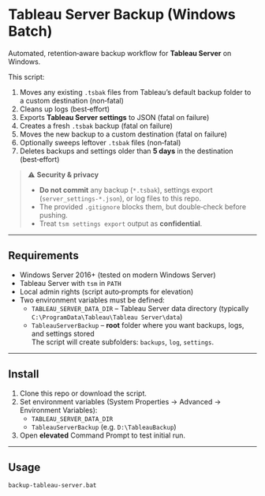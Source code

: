 # Tableau Server Backup (Windows Batch)

Automated, retention‑aware backup workflow for **Tableau Server** on Windows.

This script:
1. Moves any existing `.tsbak` files from Tableau’s default backup folder to a custom destination (non‑fatal)
2. Cleans up logs (best‑effort)
3. Exports **Tableau Server settings** to JSON (fatal on failure)
4. Creates a fresh `.tsbak` backup (fatal on failure)
5. Moves the new backup to a custom destination (fatal on failure)
6. Optionally sweeps leftover `.tsbak` files (non‑fatal)
7. Deletes backups and settings older than **5 days** in the destination (best‑effort)

> ⚠️ **Security & privacy**
>
> - **Do not commit** any backup (`*.tsbak`), settings export (`server_settings-*.json`), or log files to this repo.  
> - The provided `.gitignore` blocks them, but double‑check before pushing.  
> - Treat `tsm settings export` output as **confidential**.

---

## Requirements

- Windows Server 2016+ (tested on modern Windows Server)
- Tableau Server with `tsm` in `PATH`
- Local admin rights (script auto‑prompts for elevation)
- Two environment variables must be defined:
  - `TABLEAU_SERVER_DATA_DIR` – Tableau Server data directory (typically `C:\ProgramData\Tableau\Tableau Server\data`)
  - `TableauServerBackup` – **root** folder where you want backups, logs, and settings stored  
    The script will create subfolders: `backups`, `log`, `settings`.

---

## Install

1. Clone this repo or download the script.
2. Set environment variables (System Properties → Advanced → Environment Variables):
   - `TABLEAU_SERVER_DATA_DIR`  
   - `TableauServerBackup` (e.g. `D:\TableauBackup`)
3. Open **elevated** Command Prompt to test initial run.

---

## Usage

```bat
backup-tableau-server.bat


